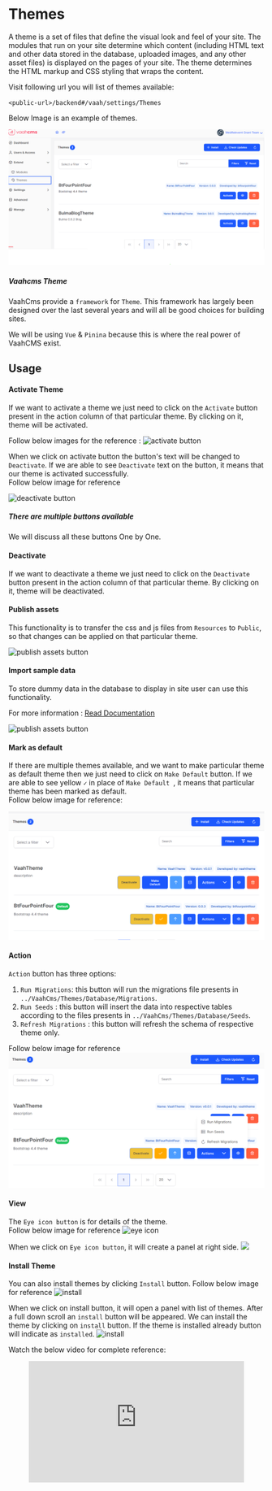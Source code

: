 # Themes

A theme is a set of files that define the visual look and feel of your site. The modules that run on your site determine which content (including HTML text and other data stored in the database, uploaded images, and any other asset files) is displayed on the pages of your site. The theme determines the HTML markup and CSS styling that wraps the content.



Visit following url you will list of themes available:
```http request
<public-url>/backend#/vaah/settings/Themes
```
Below Image is an example of themes.

<img src="/images/2.x-themes-1.png">


##### Vaahcms Theme

VaahCms provide a `framework` for `Theme`. This framework has largely been designed over the last several years and will all be good choices for building sites.

We will be using `Vue` & `Pinina` because this is where the real power of VaahCMS exist.

## Usage

#### Activate Theme

If we want to activate a theme we just need to click on the  `Activate` button present in the action column of that particular theme. By clicking on it, theme will be activated.

Follow below images for the reference :
<img src="/images/e-themes-1.png" alt="activate button">

When we click on activate button the button's text will be changed to ```Deactivate```.
If we are able to see ```Deactivate``` text on the button, it means that our theme is activated successfully.   
Follow below image for reference

<img src="/images/e-themes-2.png" alt="deactivate button">

##### There are multiple buttons available
We will discuss all these buttons One by One.

#### Deactivate
If we want to deactivate a theme we just need to click on the  `Deactivate` button present in the action column of that particular theme. By clicking on it, theme will be deactivated.


#### Publish assets

This functionality is to transfer the css and js files from `Resources` to `Public`, so that changes can be applied on that particular theme.

<img src="/images/e-themes-3.png" alt="publish assets button">

#### Import sample data

To store dummy data in the database to display in site user can use this functionality.

For more information : [Read Documentation](/vaahcms-2/theme/import-data)

<img src="/images/e-themes-4.png" alt="publish assets button">

#### Mark as default

If there are multiple themes available, and we want to make particular theme as default
theme then we just need to click on    `Make Default` button.
If we are able to see yellow `✓` in place of ```Make Default ```, it means that particular theme 
has been marked as default.   
Follow below image for reference:

<img src="/images/2.x-themes-6.png">

#### Action

`Action` button has three options:   
1. `Run Migrations`: this button will run the migrations file presents in `../VaahCms/Themes/Database/Migrations`. 
2. `Run Seeds` : this button will insert the data into respective tables according to the files presents in `../VaahCms/Themes/Database/Seeds`.
3. `Refresh Migrations` : this button will refresh the schema of respective theme only.

Follow below image for reference
<img src="/images/2.x-themes-7.png">

#### View

The `Eye icon button` is for details of the theme.   
Follow below image for reference
<img src="/images/e-themes-5.png" alt="eye icon">

When we click on `Eye icon button`, it will create a panel at right side.
<img src="/images/e-themes-6.png">

#### Install Theme

You can also install themes by clicking `Install` button.
Follow below image for reference
<img src="/images/e-themes-7.png" alt="install">

When we click on install button, it will open a panel with list of themes.
After a full down scroll an `install` button will be appeared. We can install the theme by clicking on ```install``` button.
If the theme is installed already button will indicate as `installed`.
<img src="/images/e-themes-8.png" alt="install">

Watch the below video for complete reference:

<figure>
  <iframe src="https://www.youtube.com/embed/Zm-qX9LUTAs" frameborder="0" allowfullscreen="true" style="width: 100%; aspect-ratio: 16/9;"> </iframe>
</figure>











